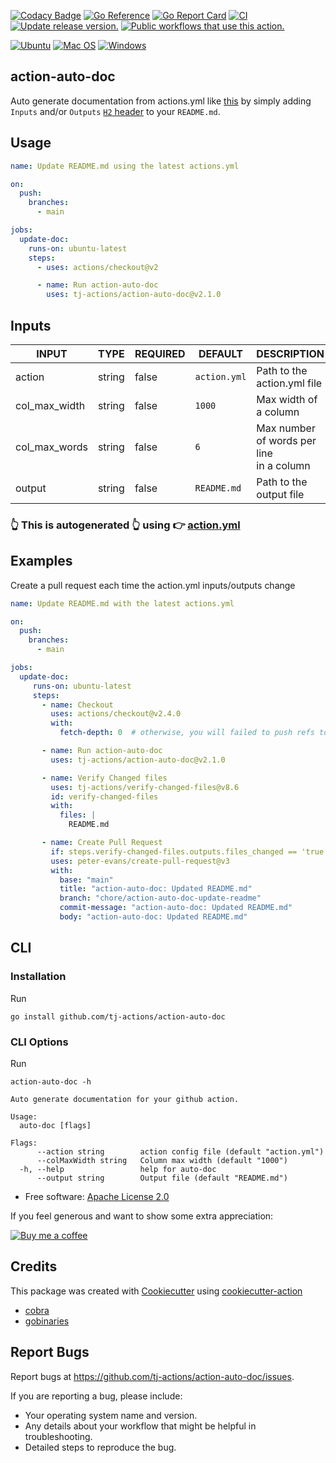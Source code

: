[![Codacy Badge](https://api.codacy.com/project/badge/Grade/bb5dc10c1d2645c0894fa6774300639b)](https://app.codacy.com/gh/tj-actions/action-auto-doc?utm_source=github.com\&utm_medium=referral\&utm_content=tj-actions/action-auto-doc\&utm_campaign=Badge_Grade_Settings)
[![Go Reference](https://pkg.go.dev/badge/github.com/tj-actions/action-auto-doc.svg)](https://pkg.go.dev/github.com/tj-actions/action-auto-doc)
[![Go Report Card](https://goreportcard.com/badge/github.com/tj-actions/action-auto-doc)](https://goreportcard.com/report/github.com/tj-actions/action-auto-doc)
[![CI](https://github.com/tj-actions/action-auto-doc/workflows/CI/badge.svg)](https://github.com/tj-actions/action-auto-doc/actions?query=workflow%3ACI)
[![Update release version.](https://github.com/tj-actions/action-auto-doc/workflows/Update%20release%20version./badge.svg)](https://github.com/tj-actions/action-auto-doc/actions?query=workflow%3A%22Update+release+version.%22)
[![Public workflows that use this action.](https://img.shields.io/endpoint?url=https%3A%2F%2Fapi-tj-actions1.vercel.app%2Fapi%2Fgithub-actions%2Fused-by%3Faction%3Dtj-actions%2Fauto-doc%26badge%3Dtrue)](https://github.com/search?o=desc\&q=tj-actions+auto-doc+language%3AYAML\&s=\&type=Code)

[![Ubuntu](https://img.shields.io/badge/Ubuntu-E95420?logo=ubuntu\&logoColor=white)](https://docs.github.com/en/actions/reference/workflow-syntax-for-github-actions#jobsjob_idruns-on)
[![Mac OS](https://img.shields.io/badge/mac%20os-000000?logo=macos\&logoColor=F0F0F0)](https://docs.github.com/en/actions/reference/workflow-syntax-for-github-actions#jobsjob_idruns-on)
[![Windows](https://img.shields.io/badge/Windows-0078D6?logo=windows\&logoColor=white)](https://docs.github.com/en/actions/reference/workflow-syntax-for-github-actions#jobsjob_idruns-on)

## action-auto-doc

Auto generate documentation from actions.yml like [this](#inputs) by simply adding `Inputs` and/or `Outputs` [`H2` header](https://github.com/adam-p/markdown-here/wiki/Markdown-Cheatsheet#headers) to your `README.md`.

## Usage

```yaml
name: Update README.md using the latest actions.yml

on:
  push:
    branches:
      - main

jobs:
  update-doc:
    runs-on: ubuntu-latest
    steps:
      - uses: actions/checkout@v2

      - name: Run action-auto-doc
        uses: tj-actions/action-auto-doc@v2.1.0
```

## Inputs

<!-- ACTION-AUTO-DOC-INPUT:START - Do not remove or modify this section -->

|     INPUT     |  TYPE  | REQUIRED |   DEFAULT    |                 DESCRIPTION                 |
|---------------|--------|----------|--------------|---------------------------------------------|
| action        | string | false    | `action.yml` | Path to the action.yml file                 |
| col_max_width | string | false    | `1000`       | Max width of a column                       |
| col_max_words | string | false    | `6`          | Max number of words per line<br>in a column |
| output        | string | false    | `README.md`  | Path to the output file                     |

<!-- ACTION-AUTO-DOC-INPUT:END -->

### 👆 This is autogenerated 👆 using :point_right: [action.yml](./action.yml)

## Examples

Create a pull request each time the action.yml inputs/outputs change

```yaml
name: Update README.md with the latest actions.yml

on:
  push:
    branches:
      - main

jobs:
  update-doc:
     runs-on: ubuntu-latest
     steps:
       - name: Checkout
         uses: actions/checkout@v2.4.0
         with:
           fetch-depth: 0  # otherwise, you will failed to push refs to dest repo

       - name: Run action-auto-doc
         uses: tj-actions/action-auto-doc@v2.1.0

       - name: Verify Changed files
         uses: tj-actions/verify-changed-files@v8.6
         id: verify-changed-files
         with:
           files: |
             README.md

       - name: Create Pull Request
         if: steps.verify-changed-files.outputs.files_changed == 'true'
         uses: peter-evans/create-pull-request@v3
         with:
           base: "main"
           title: "action-auto-doc: Updated README.md"
           branch: "chore/action-auto-doc-update-readme"
           commit-message: "action-auto-doc: Updated README.md"
           body: "action-auto-doc: Updated README.md"
```

## CLI

### Installation

Run

```shell script
go install github.com/tj-actions/action-auto-doc
```

### CLI Options

Run
```shell script
action-auto-doc -h
```

```text
Auto generate documentation for your github action.

Usage:
  auto-doc [flags]

Flags:
      --action string        action config file (default "action.yml")
      --colMaxWidth string   Column max width (default "1000")
  -h, --help                 help for auto-doc
      --output string        Output file (default "README.md")
```

*   Free software: [Apache License 2.0](LICENSE)

If you feel generous and want to show some extra appreciation:

[![Buy me a coffee][buymeacoffee-shield]][buymeacoffee]

[buymeacoffee]: https://www.buymeacoffee.com/jackton1

[buymeacoffee-shield]: https://www.buymeacoffee.com/assets/img/custom_images/orange_img.png

## Credits

This package was created with [Cookiecutter](https://github.com/cookiecutter/cookiecutter) using [cookiecutter-action](https://github.com/tj-actions/cookiecutter-action)

*   [cobra](https://github.com/spf13/cobra)
*   [gobinaries](https://github.com/tj/gobinaries)

## Report Bugs

Report bugs at https://github.com/tj-actions/action-auto-doc/issues.

If you are reporting a bug, please include:

*   Your operating system name and version.
*   Any details about your workflow that might be helpful in troubleshooting.
*   Detailed steps to reproduce the bug.
